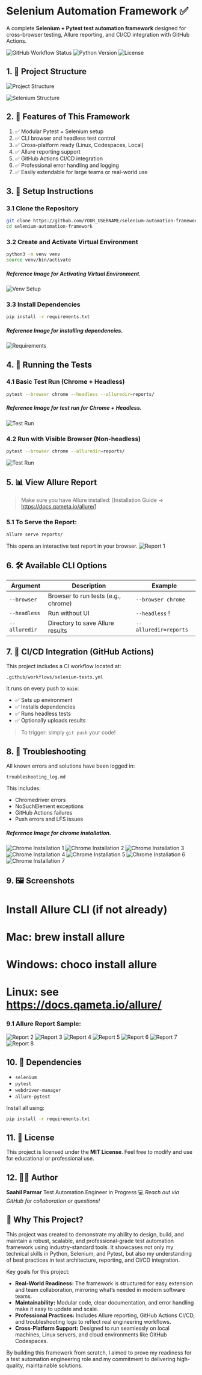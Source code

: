 # Selenium Automation Framework ✅

A complete **Selenium + Pytest test automation framework** designed for cross-browser testing, Allure reporting, and CI/CD integration with GitHub Actions.


![GitHub Workflow Status](https://img.shields.io/github/actions/workflow/status/SaahilParmar/selenium-automation-framework/selenium-tests.yml?branch=main)
![Python Version](https://img.shields.io/badge/python-3.12-blue)
![License](https://img.shields.io/github/license/SaahilParmar/selenium-automation-framework)


## 1. 📁 Project Structure
![Project Structure](assets/1_project_structure.png)



![Selenium Structure](assets/selenium_structure.jpg)




## 2. 🧠 Features of This Framework

1. ✅ Modular Pytest + Selenium setup
2. ✅ CLI browser and headless test control
3. ✅ Cross-platform ready (Linux, Codespaces, Local)
4. ✅ Allure reporting support
5. ✅ GitHub Actions CI/CD integration
6. ✅ Professional error handling and logging
7. ✅ Easily extendable for large teams or real-world use


## 3. 🚀 Setup Instructions


### 3.1 Clone the Repository
```bash
git clone https://github.com/YOUR_USERNAME/selenium-automation-framework.git
cd selenium-automation-framework
```

### 3.2 Create and Activate Virtual Environment
```bash
python3 -m venv venv
source venv/bin/activate
```
##### Reference Image for Activating Virtual Environment.
![Venv Setup](assets/8_venv.jpg)

### 3.3 Install Dependencies
```bash
pip install -r requirements.txt
```
##### Reference Image for installing dependencies.
![Requirements](assets/9_requirements.jpg)




## 4. 🧪 Running the Tests

### 4.1 Basic Test Run (Chrome + Headless)
```bash
pytest --browser chrome --headless --alluredir=reports/
```
##### Reference Image for test run for Chrome + Headless.
![Test Run](assets/11_test_pass.jpg)



### 4.2 Run with Visible Browser (Non-headless)
```bash
pytest --browser chrome --alluredir=reports/
```
![Test Run](assets/non_head.jpg)



## 5. 📊 View Allure Report


> Make sure you have Allure installed:
> [Installation Guide → https://docs.qameta.io/allure/]


### 5.1 To Serve the Report:
```bash
allure serve reports/
```
This opens an interactive test report in your browser.
![Report 1](assets/report_1.jpg)





## 6. 🛠 Available CLI Options


| Argument        | Description                                | Example                       |
|-----------------|--------------------------------------------|-------------------------------|
| `--browser`      | Browser to run tests (e.g., chrome)        | `--browser chrome`            |
| `--headless`     | Run without UI                             | `--headless`                 !
| `--alluredir`    | Directory to save Allure results           | `--alluredir=reports`        |

## 7. 🔄 CI/CD Integration (GitHub Actions)

This project includes a CI workflow located at:

```
.github/workflows/selenium-tests.yml
```

It runs on every push to `main`:
- ✅ Sets up environment
- ✅ Installs dependencies
- ✅ Runs headless tests
- ✅ Optionally uploads results

> To trigger: simply `git push` your code!




## 8. 🐛 Troubleshooting

All known errors and solutions have been logged in:

```
troubleshooting_log.md
```


This includes:
- Chromedriver errors
- NoSuchElement exceptions
- GitHub Actions failures
- Push errors and LFS issues


##### Reference Image for chrome installation.
![Chrome Installation 1](assets/1_chrome_install.jpg)
![Chrome Installation 2](assets/2_chrome_install.jpg)
![Chrome Installation 3](assets/3_chrome_install.jpg)
![Chrome Installation 4](assets/4_chrome_install.jpg)
![Chrome Installation 5](assets/5_chrome_install.jpg)
![Chrome Installation 6](assets/6_chrome_install.jpg)
![Chrome Installation 7](assets/7_chrome_install.jpg)




## 9. 🖼️ Screenshots

# Install Allure CLI (if not already)
# Mac: brew install allure
# Windows: choco install allure
# Linux: see https://docs.qameta.io/allure/

### 9.1 Allure Report Sample:
![Report 2](assets/report_2.jpg)
![Report 3](assets/report_3.jpg)
![Report 4](assets/report_4.jpg)
![Report 5](assets/report_5.jpg)
![Report 6](assets/report_6.jpg)
![Report 7](assets/report_7.jpg)
![Report 8](assets/report_8.jpg)




## 10. 📌 Dependencies

- `selenium`
- `pytest`
- `webdriver-manager`
- `allure-pytest`

Install all using:
```bash
pip install -r requirements.txt
```




## 11. 🔖 License

This project is licensed under the **MIT License**.
Feel free to modify and use for educational or professional use.
## 12. 👨‍💻 Author

**Saahil Parmar**
Test Automation Engineer in Progress 💻
_Reach out via GitHub for collaboration or questions!_

## 🎯 Why This Project?

This project was created to demonstrate my ability to design, build, and maintain a robust, scalable, and professional-grade test automation framework using industry-standard tools. It showcases not only my technical skills in Python, Selenium, and Pytest, but also my understanding of best practices in test architecture, reporting, and CI/CD integration.

Key goals for this project:
- **Real-World Readiness:** The framework is structured for easy extension and team collaboration, mirroring what’s needed in modern software teams.
- **Maintainability:** Modular code, clear documentation, and error handling make it easy to update and scale.
- **Professional Practices:** Includes Allure reporting, GitHub Actions CI/CD, and troubleshooting logs to reflect real engineering workflows.
- **Cross-Platform Support:** Designed to run seamlessly on local machines, Linux servers, and cloud environments like GitHub Codespaces.

By building this framework from scratch, I aimed to prove my readiness for a test automation engineering role and my commitment to delivering high-quality, maintainable solutions.
